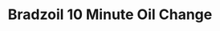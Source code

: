 ---
title: "Bradzoil 10 Minute Oil Change"
url: /new-braunfels/bradzoil-10-minute-oil-change/
shop: car repair
---